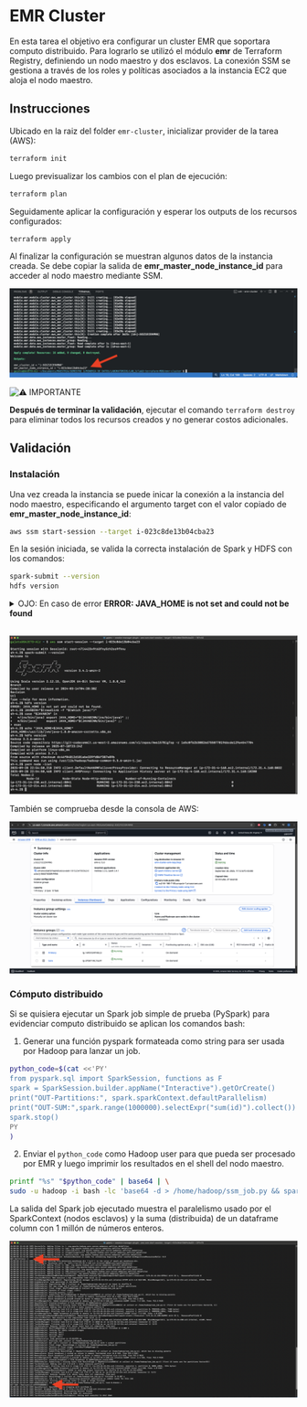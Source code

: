 # EMR Cluster

En esta tarea el objetivo era configurar un cluster EMR que soportara computo distribuido. Para lograrlo se utilizó el módulo **emr** de Terraform Registry, definiendo un nodo maestro y dos esclavos. La conexión SSM se gestiona a través de los roles y políticas asociados a la instancia EC2 que aloja el nodo maestro.

## Instrucciones
Ubicado en la raiz del folder `emr-cluster`, inicializar provider de la tarea (AWS):   
```bash
terraform init
```
Luego previsualizar los cambios con el plan de ejecución:
```bash
terraform plan
```
Seguidamente aplicar la configuración y esperar los outputs de los recursos configurados:
```bash
terraform apply
```

Al finalizar la configuración se muestran algunos datos de la instancia creada. Se debe copiar la salida de **emr_master_node_instance_id** para acceder al nodo maestro mediante SSM.

![Apply out](./results/apply-out.png)

![⚠️ IMPORTANTE](https://img.shields.io/badge/%E2%9A%A0%EF%B8%8F-WARNING-red?style=for-the-badge) 

**Después de terminar la validación**, ejecutar el comando  `terraform destroy` para eliminar todos los recursos creados y no generar costos adicionales.


## Validación
### Instalación
Una vez creada la instancia se puede inicar la conexión a la instancia del nodo maestro, especificando el argumento target con el valor copiado de **emr_master_node_instance_id**:
```bash
aws ssm start-session --target i-023c8de13b04cba23
```
En la sesión iniciada, se valida la correcta instalación de Spark y HDFS con los comandos:
```bash
spark-submit --version
hdfs version
```

<details>
  <summary>OJO: En caso de error <strong> ERROR: JAVA_HOME is not set and could not be found</strong></summary>
  <p>Definir correctamente ruta de JAVA_HOME </p>

  ```bash
  JAVABIN="$(readlink -f "$(which java)")"
  case "$JAVABIN" in
    */jre/bin/java) export JAVA_HOME="${JAVABIN%/jre/bin/java}" ;;
    */bin/java)     export JAVA_HOME="${JAVABIN%/bin/java}" ;;
  esac
  ```
</details>
<br>



![cli test](./results/cli-test.png)

También se comprueba desde la consola de AWS:

![emr](./results/emr-summary.png)

### Cómputo distribuido
Si se quisiera ejecutar un Spark job simple de prueba (PySpark) para evidenciar computo distribuido se aplican los comandos bash:

1. Generar una función pyspark formateada como string para ser usada por Hadoop para lanzar un job.
```bash
python_code=$(cat <<'PY'
from pyspark.sql import SparkSession, functions as F
spark = SparkSession.builder.appName("Interactive").getOrCreate()
print("OUT-Partitions:", spark.sparkContext.defaultParallelism)
print("OUT-SUM:",spark.range(1000000).selectExpr("sum(id)").collect())
spark.stop()
PY
)
```

2. Enviar el `python_code` como Hadoop user para que pueda ser procesado por EMR y luego imprimir los resultados en el shell del nodo maestro.
```bash
printf "%s" "$python_code" | base64 | \
sudo -u hadoop -i bash -lc 'base64 -d > /home/hadoop/ssm_job.py && spark-submit --master yarn --deploy-mode client /home/hadoop/ssm_job.py'
```

La salida del Spark job ejecutado muestra el paralelismo usado por el SparkContext (nodos esclavos) y la suma (distribuida) de un dataframe column con 1 millón de números enteros.

![spark job](./results/spark-job.png)


